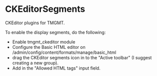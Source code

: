 # CKEditorSegments
CKEditor plugins for TMGMT.

To enable the display segments, do the following:
- Enable tmgmt_ckeditor module
- Configure the Basic HTML editor on /admin/config/content/formats/manage/basic_html 
- drag the CKEditor segments icon in to the "Active toolbar" (I suggest creating 
a new group).
- Add <tmgmt-segment id class> in the "Allowed HTML tags" input field.
